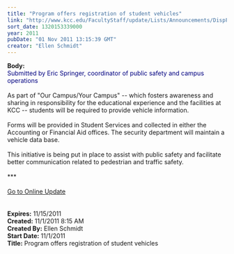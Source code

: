 ```yaml
---
title: "Program offers registration of student vehicles"
link: "http://www.kcc.edu/FacultyStaff/update/Lists/Announcements/DispForm.aspx?ID=504"
sort_date: 1320153339000
year: 2011
pubDate: "01 Nov 2011 13:15:39 GMT"
creator: "Ellen Schmidt"
---
```


<div><b>Body:</b> <div class="ExternalClassD8DC0A503AF04453A965F4F3E8745EBF">
<div>
<p style="margin:0in 0in 0pt" class="MsoPlainText"><font color="#000080">Submitted by Eric Springer, coordinator of public safety and campus operations</font></p>
<p style="margin:0in 0in 0pt" class="MsoPlainText"> </p>
<p style="margin:0in 0in 0pt" class="MsoPlainText">As part of &quot;Our Campus/Your Campus&quot; -- which fosters awareness and sharing in responsibility for the educational experience and the facilities at KCC -- students will be required to provide vehicle information.</p>
<p style="margin:0in 0in 0pt" class="MsoPlainText"> </p>
<p style="margin:0in 0in 0pt" class="MsoPlainText">Forms will be provided in Student Services and collected in either the Accounting or Financial Aid offices. The security department will maintain a vehicle data base. </p>
<p style="margin:0in 0in 0pt" class="MsoPlainText"> </p>
<p style="margin:0in 0in 0pt" class="MsoPlainText">This initiative is being put in place to assist with public safety and facilitate better communication related to pedestrian and traffic safety.</p>
<p style="margin:0in 0in 0pt" class="MsoPlainText"> </p>
<p style="margin:0in 0in 0pt" class="MsoPlainText">***</p>
<p style="margin:0in 0in 0pt" class="MsoPlainText"> </p>
<p style="margin:0in 0in 0pt" class="MsoPlainText"><a href="/FacultyStaff/update/Pages/dailyupdate.aspx">Go to Online Update</a></p>
<p style="margin:0in 0in 0pt" class="MsoPlainText"><br /> </p></div></div></div>
<div><b>Expires:</b> 11/15/2011</div>
<div><b>Created:</b> 11/1/2011 8:15 AM</div>
<div><b>Created By:</b> Ellen Schmidt</div>
<div><b>Start Date:</b> 11/1/2011</div>
<div><b>Title:</b> Program offers registration of student vehicles</div>
